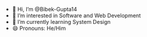 - 👋 Hi, I’m @Bibek-Gupta14
- 👀 I’m interested in Software and Web Development
- 🌱 I’m currently learning System Design
- 😄 Pronouns: He/Him


